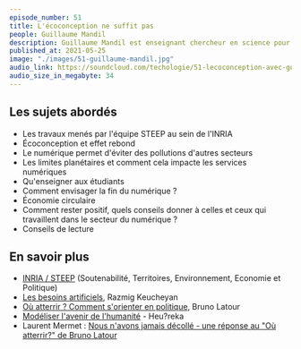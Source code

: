 ```yaml
---
episode_number: 51
title: L'écoconception ne suffit pas
people: Guillaume Mandil
description: Guillaume Mandil est enseignant chercheur en science pour l’ingénieur à l’Université Grenoble Alpes, enseignant du master Stratégie et Design pour l'Anthropocène et membre de l’équipe INRIA STEEP depuis 2018. Tu es docteur en génie mécanique et génie industriel.
published_at: 2021-05-25
image: "./images/51-guillaume-mandil.jpg"
audio_link: https://soundcloud.com/techologie/51-lecoconception-avec-guillaume-mandil
audio_size_in_megabyte: 34
---
```


## Les sujets abordés

* Les travaux menés par l'équipe STEEP au sein de l'INRIA
* Écoconception et effet rebond
* Le numérique permet d'éviter des pollutions d'autres secteurs
* Les limites planétaires et comment cela impacte les services numériques
* Qu'enseigner aux étudiants
* Comment envisager la fin du numérique ?
* Économie circulaire
* Comment rester positif, quels conseils donner à celles et ceux qui travaillent dans le secteur du numérique ?
* Conseils de lecture

## En savoir plus

* [INRIA / STEEP](https://www.inria.fr/fr/steep) (Soutenabilité, Territoires, Environnement, Economie et Politique)
* [Les besoins artificiels](https://www.editionsladecouverte.fr/les_besoins_artificiels-9782355221262), Razmig Keucheyan
* [Où atterrir ? Comment s'orienter en politique](https://www.editionsladecouverte.fr/ou_atterrir_-9782707197009), Bruno Latour
* [Modéliser l'avenir de l'humanité](https://www.youtube.com/watch?v=nAO21ec1lqc) - Heu?reka
* Laurent Mermet : [Nous n'avons jamais décollé - une réponse au "Où atterrir?" de Bruno Latour](https://www.youtube.com/watch?v=d6ejhMBsjFw)
